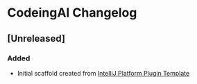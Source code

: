 <!-- Keep a Changelog guide -> https://keepachangelog.com -->

# CodeingAI Changelog

## [Unreleased]
### Added
- Initial scaffold created from [IntelliJ Platform Plugin Template](https://github.com/JetBrains/intellij-platform-plugin-template)
